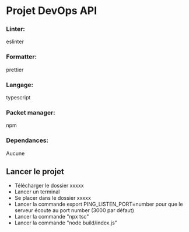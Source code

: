 # Projet DevOps API

### Linter:
eslinter

### Formatter:
prettier

### Langage:
typescript

### Packet manager:
npm

### Dependances:
Aucune


## Lancer le projet

- Télécharger le dossier xxxxx
- Lancer un terminal
- Se placer dans le dossier xxxxx
- Lancer la commande export PING_LISTEN_PORT=number pour que le serveur écoute au port number (3000 par défaut)
- Lancer la commande "npx tsc"
- Lancer la commande "node build/index.js"